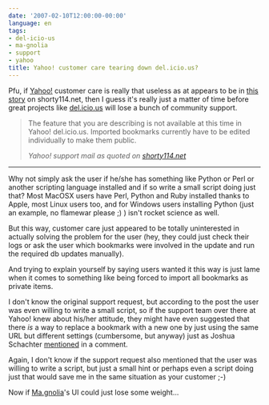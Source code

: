 ```yaml
---
date: '2007-02-10T12:00:00-00:00'
language: en
tags:
- del-icio-us
- ma-gnolia
- support
- yahoo
title: Yahoo! customer care tearing down del.icio.us?
---
```



Pfu, if [Yahoo!](http://www.yahoo.com) customer care is really that useless as at appears to be in [this story](http://shorty114.net/2007/02/delicious_idiocy) on shorty114.net, then I guess it's really just a matter of time before great projects like [del.icio.us](http://del.icio.us) will lose a bunch of community support.

<blockquote><p>The feature that you are describing is not available at this time in Yahoo! del.icio.us. Imported bookmarks currently have to be edited individually to make them public.</p><cite>Yahoo! support mail as quoted on <a href="http://shorty114.net/2007/02/delicious_idiocy">shorty114.net</a></cite></blockquote>



-------------------------------



Why not simply ask the user if he/she has something like Python or Perl or another scripting language installed and if so write a small script doing just that? Most MacOSX users have Perl, Python and Ruby installed thanks to Apple, most Linux users too, and for Windows users installing Python (just an example, no flamewar please ;) ) isn't rocket science as well.

But this way, customer care just appeared to be totally uninterested in actually solving the problem for the user (hey, they could just check their logs or ask the user which bookmarks were involved in the update and run the required db updates manually).

And trying to explain yourself by saying users wanted it this way is just lame when it comes to something like being forced to import all bookmarks as private items.

I don't know the original support request, but according to the post the user was even willing to write a small script, so if the support team over there at Yahoo! knew about his/her attitude, they might have even suggested that there _is_ a way to replace a bookmark with a new one by just using the same URL but different settings (cumbersome, but anyway) just as Joshua Schachter [mentioned](http://shorty114.net/2007/02/delicious_idiocy#comment-657) in a comment.

Again, I don't know if the support request also mentioned that the user was willing to write a script, but just a small hint or perhaps even a script doing just that would save me in the same situation as your customer ;-) 

Now if [Ma.gnolia](http://ma.gnolia.com)'s UI could just lose some weight...